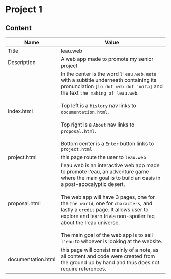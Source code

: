 # Project 1

## Content

Name        | Value
----------- | -------------------------------------------------
Title       | leau.web
Description | A web app made to promote my senior project
index.html  | In the center is the word `l'eau.web.meta` with a subtitle underneath containing its pronunciation `[lo dɑt wɛb dɑt ˈmitə]` and the text `the making of leau.web`.<br/><br/> Top left is a `History` nav links to `documentation.html`.<br/><br/> Top right is a `About` nav links to `proposal.html`.<br/><br/> Bottom center is a `Enter` button links to `project.html`
project.html | this page route the user to `leau.web`
proposal.html | l'eau.web is an interactive web app made to promote l'eau, an adventure game where the main goal is to build an oasis in a post-apocalyptic desert. <br/><br/> The web app will have 3 pages, one for the `the world`, one for `characters`, and lastly a `credit` page. It allows user to explore and learn trivia non-spoiler faq about the l'eau universe. <br/><br/> The main goal of the web app is to sell `l'eau` to whoever is looking at the website.
documentation.html| this page will consist mainly of a note, as all content and code were created from the ground up by hand and thus does not require references.

